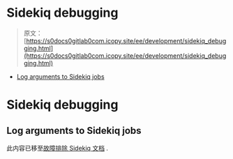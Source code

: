 # Sidekiq debugging

> 原文：[https://s0docs0gitlab0com.icopy.site/ee/development/sidekiq_debugging.html](https://s0docs0gitlab0com.icopy.site/ee/development/sidekiq_debugging.html)

*   [Log arguments to Sidekiq jobs](#log-arguments-to-sidekiq-jobs)

# Sidekiq debugging[](#sidekiq-debugging "Permalink")

## Log arguments to Sidekiq jobs[](#log-arguments-to-sidekiq-jobs "Permalink")

此内容已移至[故障排除 Sidekiq 文档](../administration/troubleshooting/sidekiq.html) .